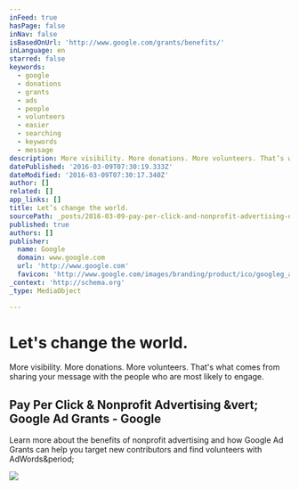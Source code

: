 ```yaml
---
inFeed: true
hasPage: false
inNav: false
isBasedOnUrl: 'http://www.google.com/grants/benefits/'
inLanguage: en
starred: false
keywords:
  - google
  - donations
  - grants
  - ads
  - people
  - volunteers
  - easier
  - searching
  - keywords
  - message
description: More visibility. More donations. More volunteers. That’s what comes from sharing your message with the people who are most likely to engage.
datePublished: '2016-03-09T07:30:19.333Z'
dateModified: '2016-03-09T07:30:17.340Z'
author: []
related: []
app_links: []
title: Let’s change the world.
sourcePath: _posts/2016-03-09-pay-per-click-and-nonprofit-advertising-or-google-ad-grants-g.md
published: true
authors: []
publisher:
  name: Google
  domain: www.google.com
  url: 'http://www.google.com'
  favicon: 'http://www.google.com/images/branding/product/ico/googleg_alldp.ico'
_context: 'http://schema.org'
_type: MediaObject

---
```

# Let's change the world.

More visibility. More donations. More volunteers. That's what comes from sharing your message with the people who are most likely to engage.

<article style=""><h1>Pay Per Click &amp; Nonprofit Advertising &amp;vert; Google Ad Grants - Google</h1><p>Learn more about the benefits of nonprofit advertising and how Google Ad Grants can help you target new contributors and find volunteers with AdWords&amp;period;</p><img src="http://www.google.com/images/branding/googlelogo/1x/googlelogo_color_116x41dp.png" /></article>